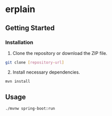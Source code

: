 # erplain

## Getting Started

### Installation

1. Clone the repository or download the ZIP file.
```bash
git clone [repository-url]
```

2. Install necessary dependencies.
```bash
mvn install
```

## Usage

```bash
./mvnw spring-boot:run
```
